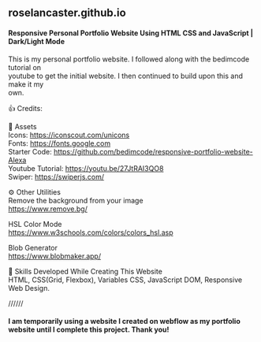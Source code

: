 ## roselancaster.github.io
#### Responsive Personal Portfolio Website Using HTML CSS and JavaScript | Dark/Light Mode

This is my personal portfolio website. I followed along with the bedimcode tutorial on  
youtube to get the initial website. I then continued to build upon this and make it my   
own. 

👍 Credits:

📁 Assets   
Icons: https://iconscout.com/unicons \
Fonts: https://fonts.google.com \
Starter Code: https://github.com/bedimcode/responsive-portfolio-website-Alexa \
Youtube Tutorial: https://youtu.be/27JtRAI3QO8 \
Swiper: https://swiperjs.com/ 

⚙️ Other Utilities  
Remove the background from your image  
https://www.remove.bg/  

HSL Color Mode  
https://www.w3schools.com/colors/colors_hsl.asp  

Blob Generator  
https://www.blobmaker.app/  

🧠 Skills Developed While Creating This Website  
HTML, CSS(Grid, Flexbox), Variables CSS, JavaScript DOM, Responsive Web Design.


//////

#### I am temporarily using a website I created on webflow as my portfolio website until I complete this project. Thank you!

